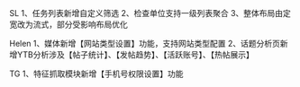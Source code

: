 SL
1、任务列表新增自定义筛选
2、检查单位支持一级列表聚合
3、整体布局由定宽改为流式，部分受影响布局优化

Helen
1、媒体新增【网站类型设置】功能，支持网站类型配置
2、话题分析页新增YTB分析涉及【帖子统计】、【发帖趋势】、【活跃账号】、【热帖展示】

TG
1、特征抓取模块新增【手机号权限设置】功能
